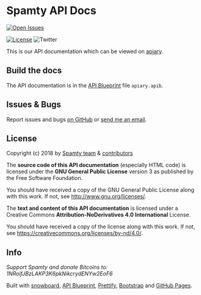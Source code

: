 # Spamty API Docs

[![Open Issues](https://img.shields.io/github/issues/spamty/api-docs.svg)](https://github.com/Spamty/api-docs/issues)

[![License](https://img.shields.io/badge/license-CC--BY--ND_GNU--GPL--v3-blue.svg)](https://github.com/Spamty/api-docs/blob/master/LICENSE.md)
![Twitter](https://img.shields.io/twitter/follow/Spamty.svg?style=social&label=Follow&maxAge=2592000)


This is our API documentation which can be viewed on [apiary](http://docs.spamty.apiary.io/).

## Build the docs

The API documentation is in the [API Blueprint](https://apiblueprint.org/) file `apiary.apib`.

## Issues & Bugs

Report issues and bugs [on GitHub](https://github.com/Spamty/api-docs/issues)
or [send me an email](https://3q3.de/spamty).

## License

Copyright (c) 2018 by
[Spamty team](https://github.com/Spamty) &
[contributors](https://github.com/Spamty/api-docs/graphs/contributors)

The **source code of this API documentation** (especially HTML code)
is licensed under the **GNU General Public License**
version 3 as published by the Free Software Foundation.

You should have received a copy of the GNU General Public License
along with this work. If not, see <http://www.gnu.org/licenses/>.

The **text and content of this API documentation**
is licensed under a Creative Commons
**Attribution-NoDerivatives 4.0 International** License.

You should have received a copy of the license along with this
work. If not, see <https://creativecommons.org/licenses/by-nd/4.0/>.


## Info

*Support Spamty and donate Bitcoins to:*
*1NRoifJBzLAKP3K6pkNikcrydENYw2EoF6*



Built with
[snowboard](https://github.com/subosito/snowboard),
[API Blueprint](https://apiblueprint.org/),
[Prettify](https://github.com/google/code-prettify/),
[Bootstrap](https://getbootstrap.com/) and
[GitHub Pages](https://pages.github.com).
